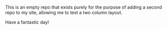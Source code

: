 This is an empty repo that exists purely for the purpose of adding a second repo
to my site, allowing me to test a two column layout.

Have a fantastic day!
